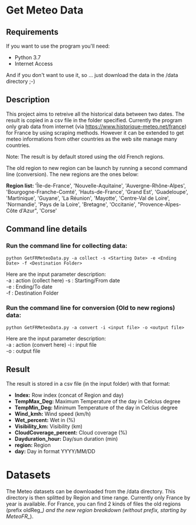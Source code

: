 # Get Meteo Data

## Requirements
If you want to use the program you'll need:  
* Python 3.7  
* Internet Access  

And if you don't want to use it, so ... just download the data in the /data directory ;-)

## Description
This project aims to retreive all the historical data between two dates. The result is copied in a csv file in the folder specified. Currently the program only grab data from internet (via https://www.historique-meteo.net/france) for France by using scraping methods. However it can be extended to get meteo informations from other countries as the web site manage many countries. 

Note: The result is by default stored using the old French regions.  

The old region to new region can be launch by running a second command line (conversion). The new regions are the ones below:  

<B>Region list: </b> 
'Île-de-France', 'Nouvelle-Aquitaine', 'Auvergne-Rhône-Alpes', 'Bourgogne-Franche-Comté', 'Hauts-de-France', 'Grand Est', 'Guadeloupe', 'Martinique', 'Guyane', 'La Réunion', 'Mayotte', 'Centre-Val de Loire', 'Normandie', 'Pays de la Loire', 'Bretagne', 'Occitanie', "Provence-Alpes-Côte d'Azur", 'Corse' 

## Command line details

### Run the command line for collecting data:  
```
python GetFRMeteoData.py -a collect -s <Starting Date> -e <Ending Date> -f <Destination Folder> 
```

Here are the input parameter description:  
-a : action (collect here)
-s : Starting/From date  
-e : Ending/To date  
-f : Destination Folder  

### Run the command line for conversion (Old to new regions) data:  
```
python GetFRMeteoData.py -a convert -i <input file> -o <output file> 
```

Here are the input parameter description:  
-a : action (convert here)
-i : input file  
-o : output file  

## Result
The result is stored in a csv file (in the input folder) with that format:  

* <B>Index:</b> Row index (concat of Region and day)  
* <B>TempMax_Deg:</b> Maximum Temperature of the day in Celcius degree  
* <B>TempMin_Deg:</b> Minimum Temperature of the day in Celcius degree  
* <B>Wind_kmh:</b> Wind speed (km/h)  
* <B>Wet_percent:</b> Wet in (%)  
* <B>Visibility_km:</b> Visibility (km)  
* <B>CloudCoverage_percent:</b> Cloud coverage (%)  
* <B>Dayduration_hour:</b> Day/sun duration (min)  
* <B>region:</b> Region 
* <B>day:</b> Day in format YYYY/MM/DD 

# Datasets

The Meteo datasets can be downloaded from the /data directory. This directory is then splitted by Region and time range. 
Currently only France by year is available. For France, you can find 2 kinds of files the old regions (prefix oldReg_*) and the new region breakdown (without prefix, starting by MeteoFR_*).

